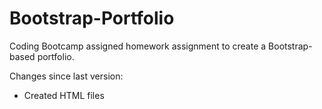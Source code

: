 # Bootstrap-Portfolio
Coding Bootcamp assigned homework assignment to create a Bootstrap-based portfolio.

Changes since last version:
- Created HTML files
